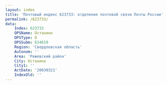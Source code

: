 ```yaml
---
layout: index
title: 'Почтовый индекс 623733: отделение почтовой связи Почты России'
permalink: /623733/
data:
    Index: 623733
    OPSName: Останино
    OPSType: О
    OPSSubm: 624619
    Region: 'Свердловская область'
    Autonom: ''
    Area: 'Режевский район'
    City: Останино
    City1: ''
    ActDate: '20030321'
    IndexOld: ''
---
```

